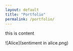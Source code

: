 ```yaml
---
layout: default
title: "Portfolio"
permalink: /portfolio/
---
```


this is content  

![Alice](sentiment in alice.png)
